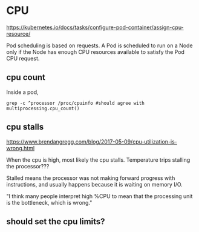 # CPU

https://kubernetes.io/docs/tasks/configure-pod-container/assign-cpu-resource/

Pod scheduling is based on requests. A Pod is scheduled to run on a Node only if the Node has enough CPU resources available to satisfy the Pod CPU request.

## cpu count
Inside a pod,
```
grep -c ^processor /proc/cpuinfo #should agree with multiprocessing.cpu_count()
```

## cpu stalls
https://www.brendangregg.com/blog/2017-05-09/cpu-utilization-is-wrong.html

When the cpu is high, most likely the cpu stalls. Temperature trips stalling the processor???

Stalled means the processor was not making forward progress with instructions, and usually happens because it is waiting on memory I/O.

"I think many people interpret high %CPU to mean that the processing unit is the bottleneck, which is wrong."

## should set the cpu limits?

